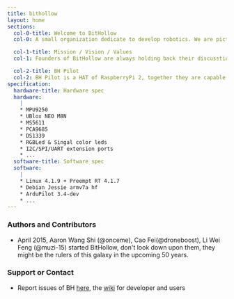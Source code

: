 ```yaml
---
title: bithollow
layout: home
sections:
  col-0-title: Welcome to BitHollow
  col-0: A small organization dedicate to develop robotics. We are picturing a better world with automated robot friends by our side. Free mankind from their unwilling works.

  col-1-title: Mission / Vision / Values
  col-1: Founders of BitHollow are always holding back their discusstion about this, they have no clue where they are heading to.

  col-2-title: BH Pilot
  col-2: BH Pilot is a HAT of RaspberryPi 2, together they are capable of piloting drones, rovers etc. With various sensors equipped, BH makes RaspberryPi 2 alive to the real world.
specification:
  hardware-title: Hardware spec
  hardware:
    |
    * MPU9250
    * UBlox NEO M8N
    * MS5611
    * PCA9685
    * DS1339
    * RGBLed & Singal color leds
    * I2C/SPI/UART extension ports
    * ...
  software-title: Software spec
  software:
    |
    * Linux 4.1.9 + Preempt RT 4.1.7
    * Debian Jessie armv7a hf
    * ArduPilot 3.4-dev
    * ...
---
```


### Authors and Contributors
* April 2015, Aaron Wang Shi (@onceme), Cao Fei(@droneboost), Li Wei Feng (@muzi-15) started BitHollow, don't look down upon them, they might be the rulers of this galaxy in the upcoming 50 years.

### Support or Contact
* Report issues of BH [here](https://github.com/bithollow/manifests/issues), the [wiki](https://github.com/bithollow/bithollow.github.io/wiki) for developer and users
